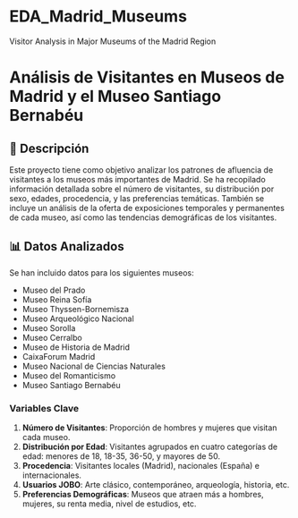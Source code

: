 # EDA_Madrid_Museums
Visitor Analysis in Major Museums of the Madrid Region
# Análisis de Visitantes en Museos de Madrid y el Museo Santiago Bernabéu

## 📖 Descripción

Este proyecto tiene como objetivo analizar los patrones de afluencia de visitantes a los museos más importantes de Madrid. Se ha recopilado información detallada sobre el número de visitantes, su distribución por sexo, edades, procedencia, y las preferencias temáticas. También se incluye un análisis de la oferta de exposiciones temporales y permanentes de cada museo, así como las tendencias demográficas de los visitantes.

## 📊 Datos Analizados

Se han incluido datos para los siguientes museos:

- Museo del Prado
- Museo Reina Sofía
- Museo Thyssen-Bornemisza
- Museo Arqueológico Nacional
- Museo Sorolla
- Museo Cerralbo
- Museo de Historia de Madrid
- CaixaForum Madrid
- Museo Nacional de Ciencias Naturales
- Museo del Romanticismo
- Museo Santiago Bernabéu

### Variables Clave

1. **Número de Visitantes**: Proporción de hombres y mujeres que visitan cada museo.
2. **Distribución por Edad**: Visitantes agrupados en cuatro categorías de edad: menores de 18, 18-35, 36-50, y mayores de 50.
3. **Procedencia**: Visitantes locales (Madrid), nacionales (España) e internacionales.
4. **Usuarios JOBO**: Arte clásico, contemporáneo, arqueología, historia, etc.
5. **Preferencias Demográficas**: Museos que atraen más a hombres, mujeres, su renta media, nivel de estudios, etc.


